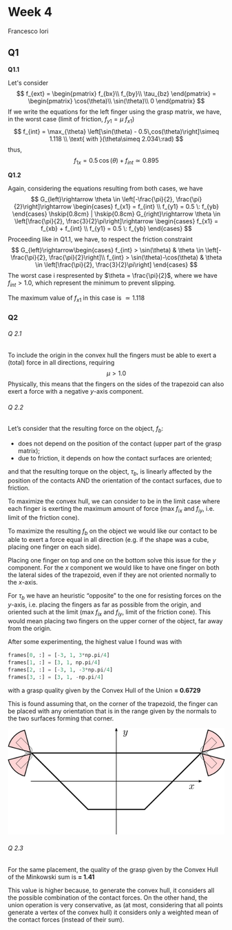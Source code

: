 # Week 4

Francesco Iori

## Q1

**Q1.1**

Let's consider 
$$
f_{ext} =
\begin{pmatrix}
	f_{bx}\\
	f_{by}\\
	\tau_{bz}
\end{pmatrix} =
\begin{pmatrix}
	\cos(\theta)\\
	\sin(\theta)\\
	0
\end{pmatrix}
$$
If we write the equations for the left finger using the grasp matrix, we have, in the worst case (limit of friction, $f_{y1} = \mu \: f_{x1}$)
$$
f_{int} = \max_{\theta} \left[\sin(\theta) - 0.5\,cos(\theta)\right]\simeq 1.118 \\
\text{ with }(\theta\simeq 2.034\:rad)
$$
thus,
$$
f_{1x} = 0.5\,\cos(\theta) + f_{int} \simeq 0.895
$$

**Q1.2**

Again, considering the equations resulting from both cases, we have
$$
G_{left}\rightarrow
\theta \in \left[-\frac{\pi}{2}, \frac{\pi}{2}\right]\rightarrow
\begin{cases}
f_{x1} = f_{int} \\
f_{y1} = 0.5 \: f_{yb}
\end{cases}
\hskip{0.8cm} |
\hskip{0.8cm}
G_{right}\rightarrow
\theta \in \left[\frac{\pi}{2}, \frac{3}{2}\pi\right]\rightarrow
\begin{cases}
f_{x1} = f_{xb} + f_{int} \\
f_{y1} = 0.5 \: f_{yb}
\end{cases}
$$
Proceeding like in Q1.1, we have, to respect the friction constraint
$$
G_{left}\rightarrow\begin{cases}
f_{int} > \sin(\theta) 				& \theta \in \left[-\frac{\pi}{2}, \frac{\pi}{2}\right]\\
f_{int} > \sin(\theta)-\cos(\theta) & \theta \in \left[\frac{\pi}{2}, \frac{3}{2}\pi\right]
\end{cases}
$$
The worst case i respresented by $\theta = \frac{\pi}{2}$, where we have $f_{int} > 1.0$, which represent the minimum to prevent slipping.

The maximum value of $f_{x1}$ in this case is $\simeq 1.118$ 

### Q2

###### Q 2.1

To include the origin in the convex hull the fingers must be able to exert a (total) force in all directions, requiring 
$$
\mu > 1.0
$$
Physically, this means that the fingers on the sides of the trapezoid can also exert a force with a negative $y$-axis component.

###### Q 2.2

Let’s consider that the resulting force on the object, $f_b$:

- does not depend on the position of the contact (upper part of the grasp matrix);
- due to friction, it depends on how the contact surfaces are oriented;

and that the resulting torque on the object, $\tau_b$, is linearly affected by the position of the contacts AND the orientation of the contact surfaces, due to friction.

To maximize the convex hull, we can consider to be in the limit case where each finger is exerting the maximum amount of force (max $f_{ix}$ and $f_{iy}$, i.e.  limit of the friction cone).

To maximize the resulting $f_b$ on the object we would like our contact to be able to exert a force equal in all direction (e.g. if the shape was a cube, placing one finger on each side). 

Placing one finger on top and one on the bottom solve this issue for the $y$ component. For the $x$ component we would like to have one finger on both the lateral sides of the trapezoid, even if they are not oriented normally to the $x$-axis.

For $\tau_b$ we have an heuristic “opposite” to the one for resisting forces on the $y$-axis, i.e. placing the fingers as far as possible from the origin, and oriented such at the limit (max $f_{ix}$ and $f_{iy}$, limit of the friction cone). This would mean placing two fingers on the upper corner of the object, far away from the origin.

After some experimenting, the highest value I found was with

```python
frames[0, :] = [-3, 1, 3*np.pi/4]
frames[1, :] = [3, 1, np.pi/4]
frames[2, :] = [-3, 1, -3*np.pi/4]
frames[3, :] = [3, 1, -np.pi/4]
```

with a grasp quality given by the Convex Hull of the Union **= 0.6729**

This is found assuming that, on the corner of the trapezoid, the finger can be placed with any orientation that is in the range given by the normals to the two surfaces forming that corner.

![optimal_grasp](./optimal_grasp.png)

###### Q 2.3

For the same placement, the quality of the grasp given by the Convex Hull of the Minkowski sum is **= 1.41**

This value is higher because, to generate the convex hull, it considers all the possible combination of the contact forces. On the other hand, the union operation is very conservative, as (at most, considering that all points generate a vertex of the convex hull) it considers only a weighted mean of the contact forces (instead of their sum).

